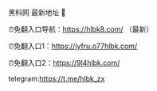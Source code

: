 黑料网 最新地址 👋

⏰免翻入口导航：https://hlbk8.com/ （最新）

⏰免翻入口1：https://jyfru.o77hlbk.com/

⏰免翻入口2：https://9l4hlbk.com/

telegram:https://t.me/hlbk_zx
